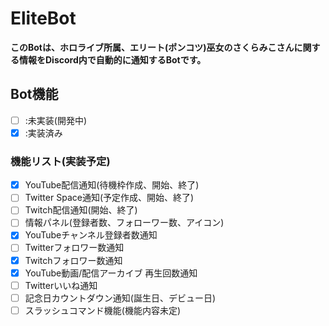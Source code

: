 # EliteBot
**このBotは、ホロライブ所属、エリート(ポンコツ)巫女のさくらみこさんに関する情報をDiscord内で自動的に通知するBotです。**

## Bot機能
- [ ] :未実装(開発中)
- [x] :実装済み

### 機能リスト(実装予定)
- [x] YouTube配信通知(待機枠作成、開始、終了)
- [ ] Twitter Space通知(予定作成、開始、終了)
- [ ] Twitch配信通知(開始、終了)
- [ ] 情報パネル(登録者数、フォローワー数、アイコン)
- [x] YouTubeチャンネル登録者数通知
- [ ] Twitterフォロワー数通知
- [x] Twitchフォロワー数通知
- [x] YouTube動画/配信アーカイブ 再生回数通知
- [ ] Twitterいいね通知
- [ ] 記念日カウントダウン通知(誕生日、デビュー日)
- [ ] スラッシュコマンド機能(機能内容未定)
